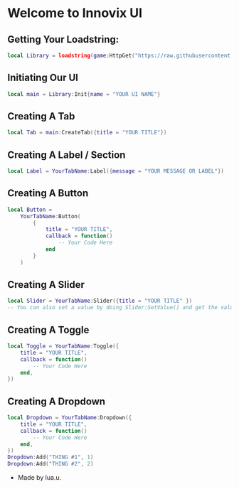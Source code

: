 # Welcome to Innovix UI 

## Getting Your Loadstring:

```lua
local Library = loadstring(game:HttpGet("https://raw.githubusercontent.com/TheRealInnovix/InnovixUI/main/InnovixUI-Library/main/source.lua"))()
```


## Initiating Our UI

```lua
local main = Library:Init{name = "YOUR UI NAME"}
```

## Creating A Tab

```lua
local Tab = main:CreateTab({title = "YOUR TITLE"})
```


## Creating A Label / Section

```lua
local Label = YourTabName:Label({message = "YOUR MESSAGE OR LABEL"})
```


## Creating A Button

```lua
local Button =
	YourTabName:Button(
		{
			title = "YOUR TITLE",
			callback = function()
				-- Your Code Here
			end
		}
	)
```


## Creating A Slider

```lua
local Slider = YourTabName:Slider({title = "YOUR TITLE" })
-- You can also set a value by doing Slider:SetValue() and get the value by doing Slider:GetValue()
```


## Creating A Toggle

```lua
local Toggle = YourTabName:Toggle({
	title = "YOUR TITLE",
	callback = function()
		-- Your Code Here
	end,
})
```


## Creating A Dropdown

```lua
local Dropdown = YourTabName:Dropdown({
	title = "YOUR TITLE",
	callback = function()
		-- Your Code Here
	end,
})
Dropdown:Add("THING #1", 1)
Dropdown:Add("THING #2", 2)
```



- Made by lua.u.

